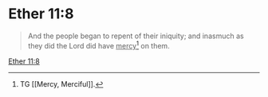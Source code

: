 # Ether 11:8

> And the people began to repent of their iniquity; and inasmuch as they did the Lord did have <u>mercy</u>[^a] on them.

[Ether 11:8](https://www.churchofjesuschrist.org/study/scriptures/bofm/ether/11?lang=eng&id=p8#p8)


[^a]: TG [[Mercy, Merciful]].
